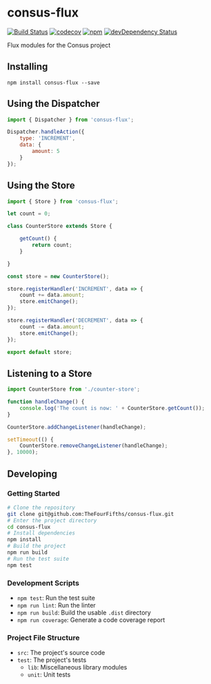 # consus-flux

[![Build Status](https://travis-ci.org/TheFourFifths/consus-flux.svg?branch=dev)](https://travis-ci.org/TheFourFifths/consus-flux)
[![codecov](https://codecov.io/gh/TheFourFifths/consus-flux/branch/dev/graph/badge.svg)](https://codecov.io/gh/TheFourFifths/consus-flux)
[![npm](https://img.shields.io/npm/v/consus-flux.svg)](https://www.npmjs.com/package/consus-flux)
[![devDependency Status](https://david-dm.org/TheFourFifths/consus-flux/dev-status.svg)](https://david-dm.org/TheFourFifths/consus-flux?type=dev)

Flux modules for the Consus project

## Installing

`npm install consus-flux --save`

## Using the Dispatcher

```javascript
import { Dispatcher } from 'consus-flux';

Dispatcher.handleAction({
    type: 'INCREMENT',
    data: {
        amount: 5
    }
});
```

## Using the Store

```javascript
import { Store } from 'consus-flux';

let count = 0;

class CounterStore extends Store {

    getCount() {
        return count;
    }

}

const store = new CounterStore();

store.registerHandler('INCREMENT', data => {
    count += data.amount;
    store.emitChange();
});

store.registerHandler('DECREMENT', data => {
    count -= data.amount;
    store.emitChange();
});

export default store;
```

## Listening to a Store

```javascript
import CounterStore from './counter-store';

function handleChange() {
    console.log('The count is now: ' + CounterStore.getCount());
}

CounterStore.addChangeListener(handleChange);

setTimeout(() {
    CounterStore.removeChangeListener(handleChange);
}, 10000);
```

## Developing

### Getting Started

```bash
# Clone the repository
git clone git@github.com:TheFourFifths/consus-flux.git
# Enter the project directory
cd consus-flux
# Install dependencies
npm install
# Build the project
npm run build
# Run the test suite
npm test
```

### Development Scripts

* `npm test`: Run the test suite
* `npm run lint`: Run the linter
* `npm run build`: Build the usable `.dist` directory
* `npm run coverage`: Generate a code coverage report

### Project File Structure

* `src`: The project's source code
* `test`: The project's tests
    * `lib`: Miscellaneous library modules
    * `unit`: Unit tests

